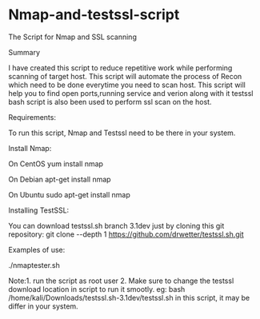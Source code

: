 # Nmap-and-testssl-script

The Script for Nmap and SSL scanning


Summary

I have created this script to reduce repetitive work while performing scanning of target host.
This script will automate the process of Recon which need to be done everytime you need to scan host.
This script will help you to find open ports,running service and verion along with it testssl bash script is also been used to perform ssl scan on the host.


Requirements:

To run this script, Nmap and Testssl need to be there in your system.

Install Nmap:

On CentOS
yum install nmap

On Debian
apt-get install nmap

On Ubuntu
sudo apt-get install nmap

Installing  TestSSL:

You can download testssl.sh branch 3.1dev just by cloning this git repository:
git clone --depth 1 https://github.com/drwetter/testssl.sh.git


Examples of use:

./nmaptester.sh

Note:1. run the script as root user
     2. Make sure to change the testssl download location in script to run it smootly.
        eg: bash /home/kali/Downloads/testssl.sh-3.1dev/testssl.sh in this script, it may be differ in your system.      
